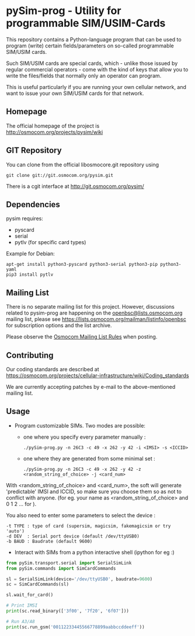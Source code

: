 pySim-prog - Utility for programmable SIM/USIM-Cards
====================================================

This repository contains a Python-language program that can be used
to program (write) certain fields/parameters on so-called programmable
SIM/USIM cards.

Such SIM/USIM cards are special cards, which - unlike those issued by
regular commercial operators - come with the kind of keys that allow you
to write the files/fields that normally only an operator can program.

This is useful particularly if you are running your own cellular
network, and want to issue your own SIM/USIM cards for that network.


Homepage
--------

The official homepage of the project is
<http://osmocom.org/projects/pysim/wiki>

GIT Repository
--------------

You can clone from the official libosmocore.git repository using

	git clone git://git.osmocom.org/pysim.git

There is a cgit interface at <http://git.osmocom.org/pysim/>


Dependencies
------------

pysim requires:

- pyscard
- serial
- pytlv (for specific card types)

Example for Debian:

	apt-get install python3-pyscard python3-serial python3-pip python3-yaml
	pip3 install pytlv


Mailing List
------------

There is no separate mailing list for this project.  However,
discussions related to pysim-prog are happening on the
openbsc@lists.osmocom.org mailing list, please see
<https://lists.osmocom.org/mailman/listinfo/openbsc> for subscription
options and the list archive.

Please observe the [Osmocom Mailing List
Rules](https://osmocom.org/projects/cellular-infrastructure/wiki/Mailing_List_Rules)
when posting.

Contributing
------------

Our coding standards are described at
<https://osmocom.org/projects/cellular-infrastructure/wiki/Coding_standards>

We are currently accepting patches by e-mail to the above-mentioned
mailing list.

Usage
-----

* Program customizable SIMs. Two modes are possible:

  - one where you specify every parameter manually :

        ./pySim-prog.py -n 26C3 -c 49 -x 262 -y 42 -i <IMSI> -s <ICCID>


  - one where they are generated from some minimal set :

        ./pySim-prog.py -n 26C3 -c 49 -x 262 -y 42 -z <random_string_of_choice> -j <card_num>

With <random_string_of_choice> and <card_num>, the soft will generate
'predictable' IMSI and ICCID, so make sure you choose them so as not to
conflict with anyone. (for eg. your name as <random_string_of_choice> and
0 1 2 ... for <card num>).

You also need to enter some parameters to select the device :

    -t TYPE : type of card (supersim, magicsim, fakemagicsim or try 'auto')
    -d DEV  : Serial port device (default /dev/ttyUSB0)
    -b BAUD : Baudrate (default 9600)

* Interact with SIMs from a python interactive shell (ipython for eg :)

```python
from pySim.transport.serial import SerialSimLink
from pySim.commands import SimCardCommands

sl = SerialSimLink(device='/dev/ttyUSB0', baudrate=9600)
sc = SimCardCommands(sl)

sl.wait_for_card()

# Print IMSI
print(sc.read_binary(['3f00', '7f20', '6f07']))

# Run A3/A8
print(sc.run_gsm('00112233445566778899aabbccddeeff'))
```
